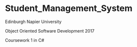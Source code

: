 # Student_Management_System

Edinburgh Napier University

Object Oriented Software Development 2017

Coursework 1 in C#
